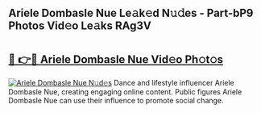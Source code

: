 ## Ariele Dombasle Nue Le𝚊k𝚎d N𝚞𝚍es - Part-bP9 Photos Vid𝚎o Le𝚊ks RAg3V

# <h2><a href="http://fb6zpt.evod.top/?m=Ariele+Dombasle+Nue">🔗 👉🔴 Ariele Dombasle Nue Vid𝚎o Ph𝚘t𝚘s</a></h2>

[![Ariele Dombasle Nue N𝚞d𝚎s](https://i.imgur.com/8V9OHl7.gif)](http://fb6zpt.evod.top/?m=Ariele+Dombasle+Nue)
Dance and lifestyle influencer Ariele Dombasle Nue, creating engaging online content. Public figures Ariele Dombasle Nue can use their influence to promote social change. 
